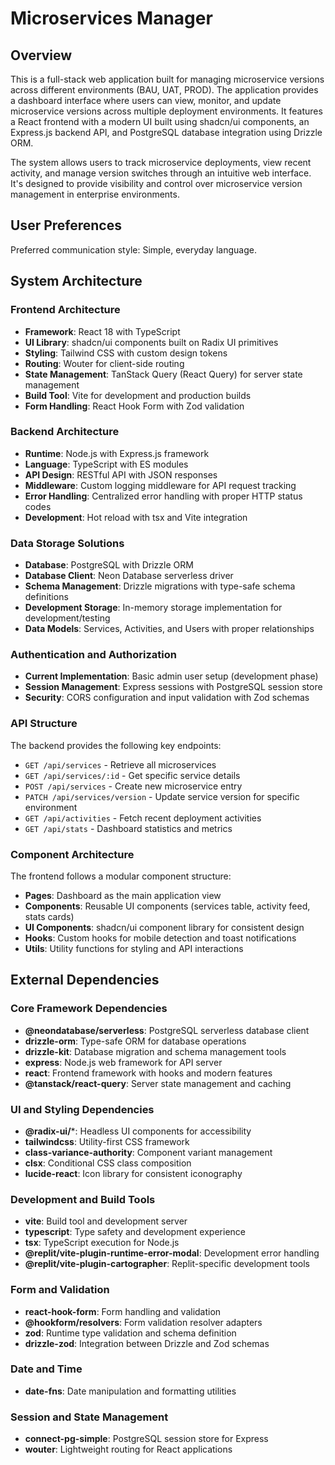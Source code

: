 # Microservices Manager

## Overview

This is a full-stack web application built for managing microservice versions across different environments (BAU, UAT, PROD). The application provides a dashboard interface where users can view, monitor, and update microservice versions across multiple deployment environments. It features a React frontend with a modern UI built using shadcn/ui components, an Express.js backend API, and PostgreSQL database integration using Drizzle ORM.

The system allows users to track microservice deployments, view recent activity, and manage version switches through an intuitive web interface. It's designed to provide visibility and control over microservice version management in enterprise environments.

## User Preferences

Preferred communication style: Simple, everyday language.

## System Architecture

### Frontend Architecture
- **Framework**: React 18 with TypeScript
- **UI Library**: shadcn/ui components built on Radix UI primitives
- **Styling**: Tailwind CSS with custom design tokens
- **Routing**: Wouter for client-side routing
- **State Management**: TanStack Query (React Query) for server state management
- **Build Tool**: Vite for development and production builds
- **Form Handling**: React Hook Form with Zod validation

### Backend Architecture
- **Runtime**: Node.js with Express.js framework
- **Language**: TypeScript with ES modules
- **API Design**: RESTful API with JSON responses
- **Middleware**: Custom logging middleware for API request tracking
- **Error Handling**: Centralized error handling with proper HTTP status codes
- **Development**: Hot reload with tsx and Vite integration

### Data Storage Solutions
- **Database**: PostgreSQL with Drizzle ORM
- **Database Client**: Neon Database serverless driver
- **Schema Management**: Drizzle migrations with type-safe schema definitions
- **Development Storage**: In-memory storage implementation for development/testing
- **Data Models**: Services, Activities, and Users with proper relationships

### Authentication and Authorization
- **Current Implementation**: Basic admin user setup (development phase)
- **Session Management**: Express sessions with PostgreSQL session store
- **Security**: CORS configuration and input validation with Zod schemas

### API Structure
The backend provides the following key endpoints:
- `GET /api/services` - Retrieve all microservices
- `GET /api/services/:id` - Get specific service details
- `POST /api/services` - Create new microservice entry
- `PATCH /api/services/version` - Update service version for specific environment
- `GET /api/activities` - Fetch recent deployment activities
- `GET /api/stats` - Dashboard statistics and metrics

### Component Architecture
The frontend follows a modular component structure:
- **Pages**: Dashboard as the main application view
- **Components**: Reusable UI components (services table, activity feed, stats cards)
- **UI Components**: shadcn/ui component library for consistent design
- **Hooks**: Custom hooks for mobile detection and toast notifications
- **Utils**: Utility functions for styling and API interactions

## External Dependencies

### Core Framework Dependencies
- **@neondatabase/serverless**: PostgreSQL serverless database client
- **drizzle-orm**: Type-safe ORM for database operations
- **drizzle-kit**: Database migration and schema management tools
- **express**: Node.js web framework for API server
- **react**: Frontend framework with hooks and modern features
- **@tanstack/react-query**: Server state management and caching

### UI and Styling Dependencies
- **@radix-ui/***: Headless UI components for accessibility
- **tailwindcss**: Utility-first CSS framework
- **class-variance-authority**: Component variant management
- **clsx**: Conditional CSS class composition
- **lucide-react**: Icon library for consistent iconography

### Development and Build Tools
- **vite**: Build tool and development server
- **typescript**: Type safety and development experience
- **tsx**: TypeScript execution for Node.js
- **@replit/vite-plugin-runtime-error-modal**: Development error handling
- **@replit/vite-plugin-cartographer**: Replit-specific development tools

### Form and Validation
- **react-hook-form**: Form handling and validation
- **@hookform/resolvers**: Form validation resolver adapters
- **zod**: Runtime type validation and schema definition
- **drizzle-zod**: Integration between Drizzle and Zod schemas

### Date and Time
- **date-fns**: Date manipulation and formatting utilities

### Session and State Management
- **connect-pg-simple**: PostgreSQL session store for Express
- **wouter**: Lightweight routing for React applications